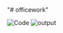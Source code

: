 "# officework" 

![Code](https://user-images.githubusercontent.com/84503089/119107198-a0973400-ba3c-11eb-868b-1a2e4b088341.png)
![output](https://user-images.githubusercontent.com/84503089/119107202-a1c86100-ba3c-11eb-8989-c83d36fe9447.png)

